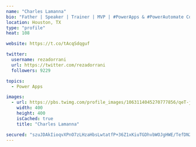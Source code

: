 ```yaml
---
name: "Charles Lamanna"
bio: "Father | Speaker | Trainer | MVP | #PowerApps & #PowerAutomate Community Super User | YouTuber Right-pointing triangle http://youtube.com/c/rezadorrani | Learn - Share - Clockwise rightwards and leftwards open circle arrows"
location: Houston, TX
type: "profile"
heat: 108

website: https://t.co/tAcqSdqguf

twitter:
  username: rezadorrani
  url: https://twitter.com/rezadorrani
  followers: 9229

topics:
  - Power Apps

images:
  - url: https://pbs.twimg.com/profile_images/1063114045270777856/qeT-jpWr_400x400.jpg
    width: 400
    height: 400
    isCached: true
    title: "Charles Lamanna"

secured: "szuJDAkIioqvXPnO7zLHzaHbsLwtatfP+36Z1xKiuTGDhvbWOJgHWE/TefDN2RjLNHjAa3TIL/9+Ayor1hjBno0L809kwaOBmXnawb0+tQ8/fr9LpofFtiKS6lBa5mLlhPpjNZICfgnHm0cVuT4RyBU3oLGZ7wKsW9I8Wg3Eo+nDLJXTyM9or41KK9mVQe7Aii34CQ1iMK33Z5Nr1bHBSZaAKWmwsu/1vvu1lIRpg9uaJ1r6Q91oxYh0IhK+17D0wwWSM3/wHqm75OGf2mr/1xCjxpaLEJwepR0Oe0sSbSGalcB1FNf08721sKoaC3mbrMdFPnoKHdrn5iaDyWMM/f7LHggQLIpPRKQ5gPd7R7oy6nYZCI/TDkFmbgKoWo0Yv/OnQvw69X16ccpDD5HQv2IStRPvVjhf6ap0WQ6+k3g=;bfWKW4m48Q5u/YPVr5IMiA=="
---
```


